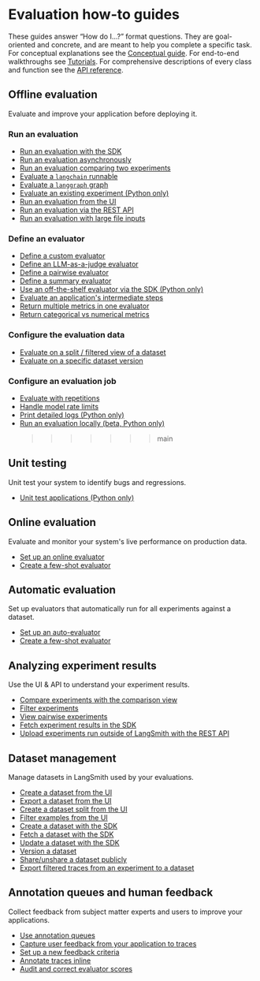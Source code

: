# Evaluation how-to guides

These guides answer “How do I…?” format questions.
They are goal-oriented and concrete, and are meant to help you complete a specific task.
For conceptual explanations see the [Conceptual guide](./concepts).
For end-to-end walkthroughs see [Tutorials](./tutorials).
For comprehensive descriptions of every class and function see the [API reference](https://langsmith-sdk.readthedocs.io/en/latest/evaluation.html).

## Offline evaluation

Evaluate and improve your application before deploying it.

### Run an evaluation

- [Run an evaluation with the SDK](./how_to_guides/evaluate_llm_application)
- [Run an evaluation asynchronously](./how_to_guides/async)
- [Run an evaluation comparing two experiments](./how_to_guides/evaluate_pairwise)
- [Evaluate a `langchain` runnable](./how_to_guides/langchain_runnable)
- [Evaluate a `langgraph` graph](./how_to_guides/langgraph)
- [Evaluate an existing experiment (Python only)](./how_to_guides/evaluate_existing_experiment)
- [Run an evaluation from the UI](./how_to_guides/run_evaluation_from_prompt_playground)
- [Run an evaluation via the REST API](./how_to_guides/run_evals_api_only)
- [Run an evaluation with large file inputs](./how_to_guides/evaluate_with_attachments)

### Define an evaluator

- [Define a custom evaluator](./how_to_guides/custom_evaluator)
- [Define an LLM-as-a-judge evaluator](./how_to_guides/llm_as_judge)
- [Define a pairwise evaluator](./how_to_guides/evaluate_pairwise)
- [Define a summary evaluator](./how_to_guides/summary)
- [Use an off-the-shelf evaluator via the SDK (Python only)](./how_to_guides/use_langchain_off_the_shelf_evaluators)
- [Evaluate an application's intermediate steps](./how_to_guides/evaluate_on_intermediate_steps)
- [Return multiple metrics in one evaluator](./how_to_guides/multiple_scores)
- [Return categorical vs numerical metrics](./how_to_guides/metric_type)

### Configure the evaluation data

- [Evaluate on a split / filtered view of a dataset](./how_to_guides/dataset_subset)
- [Evaluate on a specific dataset version](./how_to_guides/dataset_version)

### Configure an evaluation job

- [Evaluate with repetitions](./how_to_guides/repetition)
- [Handle model rate limits](./how_to_guides/rate_limiting)
- [Print detailed logs (Python only)](../../observability/how_to_guides/tracing/output_detailed_logs)
- [Run an evaluation locally (beta, Python only)](./how_to_guides/local)
  > > > > > > > main

## Unit testing

Unit test your system to identify bugs and regressions.

- [Unit test applications (Python only)](./how_to_guides/unit_testing)

## Online evaluation

Evaluate and monitor your system's live performance on production data.

- [Set up an online evaluator](../../observability/how_to_guides/monitoring/online_evaluations)
- [Create a few-shot evaluator](./how_to_guides/create_few_shot_evaluators)

## Automatic evaluation

Set up evaluators that automatically run for all experiments against a dataset.

- [Set up an auto-evaluator](./how_to_guides/bind_evaluator_to_dataset)
- [Create a few-shot evaluator](./how_to_guides/create_few_shot_evaluators)

## Analyzing experiment results

Use the UI & API to understand your experiment results.

- [Compare experiments with the comparison view](./how_to_guides/compare_experiment_results)
- [Filter experiments](./how_to_guides/filter_experiments_ui)
- [View pairwise experiments](./how_to_guides/evaluate_pairwise#view-pairwise-experiments)
- [Fetch experiment results in the SDK](./how_to_guides/fetch_perf_metrics_experiment)
- [Upload experiments run outside of LangSmith with the REST API](./how_to_guides/upload_existing_experiments)

## Dataset management

Manage datasets in LangSmith used by your evaluations.

- [Create a dataset from the UI](./how_to_guides/manage_datasets_in_application#set-up-your-dataset)
- [Export a dataset from the UI](./how_to_guides/manage_datasets_in_application#export-a-dataset)
- [Create a dataset split from the UI](./how_to_guides/manage_datasets_in_application#create-and-manage-dataset-splits)
- [Filter examples from the UI](./how_to_guides/manage_datasets_in_application#filter-examples)
- [Create a dataset with the SDK](./how_to_guides/manage_datasets_programmatically#create-a-dataset)
- [Fetch a dataset with the SDK](./how_to_guides/manage_datasets_programmatically#fetch-datasets)
- [Update a dataset with the SDK](./how_to_guides/manage_datasets_programmatically#update-examples)
- [Version a dataset](./how_to_guides/version_datasets)
- [Share/unshare a dataset publicly](./how_to_guides/share_dataset)
- [Export filtered traces from an experiment to a dataset](./how_to_guides/export_filtered_traces_to_dataset)

## Annotation queues and human feedback

Collect feedback from subject matter experts and users to improve your applications.

- [Use annotation queues](./how_to_guides/annotation_queues)
- [Capture user feedback from your application to traces](./how_to_guides/attach_user_feedback)
- [Set up a new feedback criteria](./how_to_guides/set_up_feedback_criteria)
- [Annotate traces inline](./how_to_guides/annotate_traces_inline)
- [Audit and correct evaluator scores](./how_to_guides/audit_evaluator_scores)
